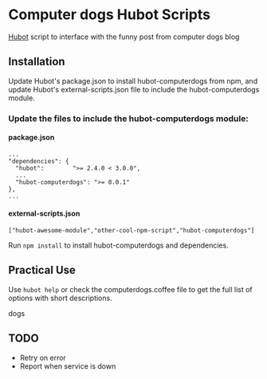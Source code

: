 Computer dogs Hubot Scripts
==============================

[Hubot](http://hubot.github.com/) script to interface with the funny post from computer dogs blog

## Installation

Update Hubot's package.json to install hubot-computerdogs from npm, and update Hubot's external-scripts.json file to include the hubot-computerdogs module.

### Update the files to include the hubot-computerdogs module:

#### package.json
    ...
    "dependencies": {
      "hubot":        ">= 2.4.0 < 3.0.0",
      ...
      "hubot-computerdogs": ">= 0.0.1"
    },
    ...

#### external-scripts.json
    ["hubot-awesome-module","other-cool-npm-script","hubot-computerdogs"]

Run `npm install` to install hubot-computerdogs and dependencies.

## Practical Use

Use `hubot help` or check the computerdogs.coffee file to get the full list of options with short descriptions. 

   dogs

## TODO

* Retry on error
* Report when service is down
